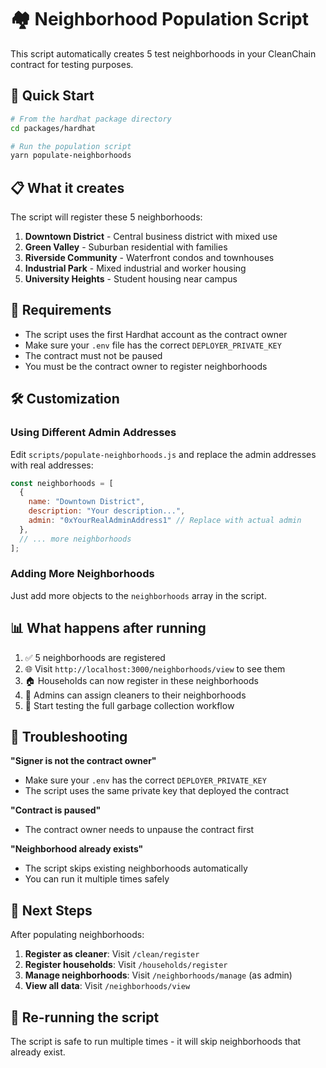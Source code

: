 # 🏘️ Neighborhood Population Script

This script automatically creates 5 test neighborhoods in your CleanChain contract for testing purposes.

## 🚀 Quick Start

```bash
# From the hardhat package directory
cd packages/hardhat

# Run the population script
yarn populate-neighborhoods
```

## 📋 What it creates

The script will register these 5 neighborhoods:

1. **Downtown District** - Central business district with mixed use
2. **Green Valley** - Suburban residential with families  
3. **Riverside Community** - Waterfront condos and townhouses
4. **Industrial Park** - Mixed industrial and worker housing
5. **University Heights** - Student housing near campus

## 🔐 Requirements

- The script uses the first Hardhat account as the contract owner
- Make sure your `.env` file has the correct `DEPLOYER_PRIVATE_KEY`
- The contract must not be paused
- You must be the contract owner to register neighborhoods

## 🛠️ Customization

### Using Different Admin Addresses

Edit `scripts/populate-neighborhoods.js` and replace the admin addresses with real addresses:

```javascript
const neighborhoods = [
  {
    name: "Downtown District",
    description: "Your description...",
    admin: "0xYourRealAdminAddress1" // Replace with actual admin
  },
  // ... more neighborhoods
];
```

### Adding More Neighborhoods

Just add more objects to the `neighborhoods` array in the script.

## 📊 What happens after running

1. ✅ 5 neighborhoods are registered
2. 🌐 Visit `http://localhost:3000/neighborhoods/view` to see them
3. 🏠 Households can now register in these neighborhoods
4. 👥 Admins can assign cleaners to their neighborhoods
5. 🧹 Start testing the full garbage collection workflow

## 🔧 Troubleshooting

**"Signer is not the contract owner"**
- Make sure your `.env` has the correct `DEPLOYER_PRIVATE_KEY`
- The script uses the same private key that deployed the contract

**"Contract is paused"**
- The contract owner needs to unpause the contract first

**"Neighborhood already exists"**
- The script skips existing neighborhoods automatically
- You can run it multiple times safely

## 🚀 Next Steps

After populating neighborhoods:

1. **Register as cleaner**: Visit `/clean/register`
2. **Register households**: Visit `/households/register` 
3. **Manage neighborhoods**: Visit `/neighborhoods/manage` (as admin)
4. **View all data**: Visit `/neighborhoods/view`

## 🔄 Re-running the script

The script is safe to run multiple times - it will skip neighborhoods that already exist. 